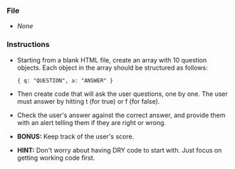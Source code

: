 ### File

* _None_

### Instructions

* Starting from a blank HTML file, create an array with 10 question objects. Each object in the array should be structured as follows: 

  `{ q: "QUESTION", a: "ANSWER" }`

* Then create code that will ask the user questions, one by one. The user must answer by hitting t (for true) or f (for false).

* Check the user's answer against the correct answer, and provide them with an alert telling them if they are right or wrong.

* **BONUS:** Keep track of the user's score.

* **HINT:** Don't worry about having DRY code to start with. Just focus on getting working code first.
